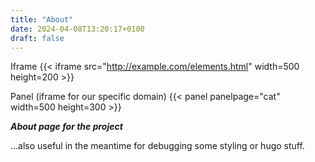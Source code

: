 ```yaml
---
title: "About"
date: 2024-04-08T13:20:17+0100 
draft: false
---
```


Iframe
{{< iframe src="http://example.com/elements.html" width=500 height=200 >}}

Panel (iframe for our specific domain)
{{< panel panelpage="cat" width=500 height=300 >}}

***About page for the project***

...also useful in the meantime for debugging some styling or hugo stuff.
